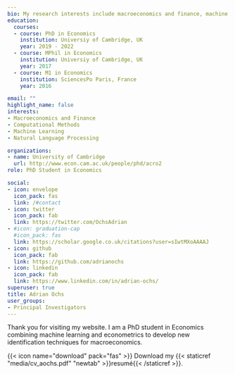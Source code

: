 ```yaml
---
bio: My research interests include macroeconomics and finance, machine learning and computational economics.
education:
  courses:
  - course: PhD in Economics
    institution: Universiy of Cambridge, UK
    year: 2019 - 2022
  - course: MPhil in Economics
    institution: Universiy of Cambridge, UK
    year: 2017
  - course: M1 in Economics
    institution: SciencesPo Paris, France
    year: 2016

email: ""
highlight_name: false
interests:
- Macroeconomics and Finance
- Computational Methods
- Machine Learning
- Natural Language Processing

organizations:
- name: University of Cambridge
  url: http://www.econ.cam.ac.uk/people/phd/acro2
role: PhD Student in Economics

social:
- icon: envelope
  icon_pack: fas
  link: /#contact
- icon: twitter
  icon_pack: fab
  link: https://twitter.com/OchsAdrian
- #icon: graduation-cap
  #icon_pack: fas
  link: https://scholar.google.co.uk/citations?user=sIwtMXoAAAAJ
- icon: github
  icon_pack: fab
  link: https://github.com/adrianochs
- icon: linkedin
  icon_pack: fab
  link: https://www.linkedin.com/in/adrian-ochs/
superuser: true
title: Adrian Ochs
user_groups:
- Principal Investigators
---
```


Thank you for visiting my website. I am a PhD student in Economics combining machine learning and econometrics to develop new identification techniques for macroeconomics.

{{< icon name="download" pack="fas" >}} Download my {{< staticref "media/cv_aochs.pdf" "newtab" >}}resumé{{< /staticref >}}.
